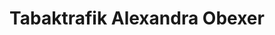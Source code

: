 ---
title: "Tabaktrafik Alexandra Obexer"
url: /innsbruck/tabaktrafik-alexandra-obexer/
shop: Tabak
---